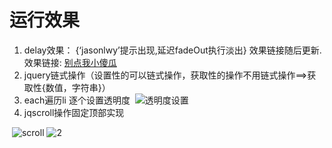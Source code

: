 # 运行效果
 1. delay效果： {‘jasonlwy’提示出现,延迟fadeOut执行淡出} 效果链接随后更新.效果链接: <a href="#">别点我小傻瓜</a>
 2. jquery链式操作（设置性的可以链式操作，获取性的操作不用链式操作==>获取性{数值，字符串}）
 3. each遍历li 逐个设置透明度
  ![透明度设置](http://114.215.91.58/Blog//static/userImages/20180509/1525850487767092774.jpg)
 4. jqscroll操作固定顶部实现
  
  ![scroll](http://114.215.91.58/Blog//static/userImages/20180509/1525852211799096707.jpg)
  ![2](http://114.215.91.58/Blog//static/userImages/20180509/1525852211880084389.jpg)
 
